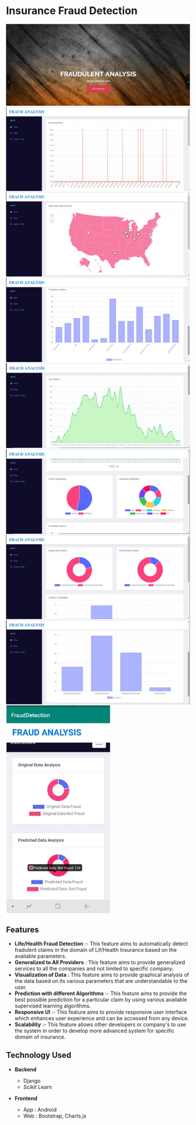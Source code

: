 # Insurance Fraud Detection

![](/ss/flash.JPG)
![](/ss/premium.JPG)
![](/ss/states.JPG)
![](/ss/occupation.JPG)
![](/ss/age.JPG)
![](/ss/gender.JPG)
![](/ss/predict.JPG)
![](/ss/accuracy.JPG)
![](/ss/mobile.JPG)



## Features

- **Life/Health Fraud Detection** :- This feature aims to automatically detect fradulent claims in the domain of Lif/Health Insurance based on the available parameters.   
- **Generalized to All Providers** : This feature aims to provide generalized services to all the companies and not limited to specific company.
- **Visualization of Data** : This feature aims to provide graphical analysis of the data based on its various parameters that are understandable to the user.
- **Prediction with different Algorithms** :- This feature aims to provide the best possible prediction for a particular claim by using various available supervised learning algorithms.
- **Responsive UI** :- This feature aims to provide responsive user interface which enhances user experience and can be accessed from any device.
- **Scalability** :- This feature allows other developers or company's to use the system in order to develop more advanced system for specific domain of insurance.




## Technology Used
- **Backend**
    - Django
    - Scikit Learn

- **Frontend**
    - App : Android
    - Web : Bootstrap, Charts.js









